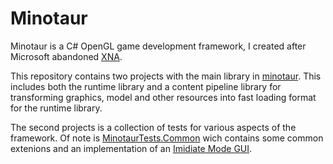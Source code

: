 # Minotaur
Minotaur is a C# OpenGL game development framework, I created after Microsoft abandoned [XNA](https://en.wikipedia.org/wiki/Microsoft_XNA).

This repository contains two projects with the main library in [minotaur](https://github.com/mlunnay/minotaur/tree/master/minotaur). This includes both the runtime library and a content pipeline library for transforming graphics, model and other resources into fast loading format for the runtime library.

The second projects is a collection of tests for various aspects of the framework. Of note is [MinotaurTests.Common](https://github.com/mlunnay/minotaur/tree/master/minotaur-tests/MinotaurTests.Common) wich contains some common extenions and an implementation of an [Imidiate Mode GUI](https://en.wikipedia.org/wiki/Immediate_mode_GUI).